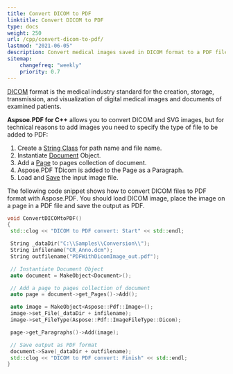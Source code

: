 ```yaml
---
title: Convert DICOM to PDF 
linktitle: Convert DICOM to PDF
type: docs
weight: 250
url: /cpp/convert-dicom-to-pdf/
lastmod: "2021-06-05"
description: Convert medical images saved in DICOM format to a PDF file using Aspose.PDF for C++.
sitemap:
    changefreq: "weekly"
    priority: 0.7
---
```


<abbr title="Digital Imaging and Communications in Medicine">DICOM</abbr> format is the medical industry standard for the creation, storage, transmission, and visualization of digital medical images and documents of examined patients.

**Aspsoe.PDF for C++** allows you to convert DICOM and SVG images, but for technical reasons to add images you need to specify the type of file to be added to PDF:

1. Create a [String Class](https://apireference.aspose.com/pdf/cpp/class/system.string) for path name and file name.
1. Instantiate [Document](https://apireference.aspose.com/pdf/cpp/class/aspose.pdf.document) Object.
1. Add a [Page](https://apireference.aspose.com/pdf/cpp/class/aspose.pdf.page) to pages collection of document.
1. Aspose.PDF TDicom is added to the Page as a Paragraph.
1. Load and [Save](https://apireference.aspose.com/pdf/cpp/class/aspose.pdf.document#ac082fe8e67b25685fc51d33e804269fa) the input image file.

The following code snippet shows how to convert DICOM files to PDF  format with Aspose.PDF. You should load DICOM image, place the image on a page in a PDF file and save the output as PDF.

```cpp
void ConvertDICOMtoPDF()
{
 std::clog << "DICOM to PDF convert: Start" << std::endl;

 String _dataDir("C:\\Samples\\Conversion\\");
 String infilename("CR_Anno.dcm");
 String outfilename("PDFWithDicomImage_out.pdf");

 // Instantiate Document Object
 auto document = MakeObject<Document>();

 // Add a page to pages collection of document
 auto page = document->get_Pages()->Add();

 auto image = MakeObject<Aspose::Pdf::Image>();
 image->set_File(_dataDir + infilename);
 image->set_FileType(Aspose::Pdf::ImageFileType::Dicom);

 page->get_Paragraphs()->Add(image);

 // Save output as PDF format
 document->Save(_dataDir + outfilename);
 std::clog << "DICOM to PDF convert: Finish" << std::endl;
}
```

